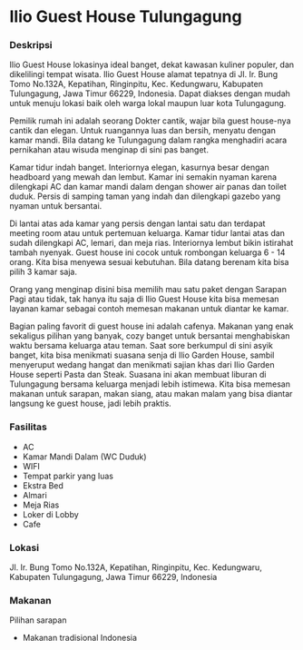 # Ilio Guest House Tulungagung

### Deskripsi

Ilio Guest House lokasinya ideal banget, dekat kawasan kuliner populer, dan dikelilingi tempat wisata. Ilio Guest House alamat tepatnya di Jl. Ir. Bung Tomo No.132A, Kepatihan, Ringinpitu, Kec. Kedungwaru, Kabupaten Tulungagung, Jawa Timur 66229, Indonesia. Dapat diakses dengan mudah untuk menuju lokasi baik oleh warga lokal maupun luar kota Tulungagung.

Pemilik rumah ini adalah seorang Dokter cantik, wajar bila guest house-nya cantik dan elegan. Untuk ruangannya luas dan bersih, menyatu dengan kamar mandi. Bila datang ke Tulungagung dalam rangka menghadiri acara pernikahan atau wisuda menginap di sini pas banget.

Kamar tidur indah banget. Interiornya elegan, kasurnya besar dengan headboard yang mewah dan lembut. Kamar ini semakin nyaman karena dilengkapi AC dan kamar mandi dalam dengan shower air panas dan toilet duduk. Persis di samping taman yang indah dan dilengkapi gazebo yang nyaman untuk bersantai.

Di lantai atas ada kamar yang persis dengan lantai satu dan terdapat meeting room atau untuk pertemuan keluarga. Kamar tidur lantai atas dan sudah dilengkapi AC, lemari, dan meja rias. Interiornya lembut bikin istirahat tambah nyenyak. Guest house ini cocok untuk rombongan keluarga 6 - 14 orang. Kita bisa menyewa sesuai kebutuhan. Bila datang berenam kita bisa pilih 3 kamar saja.

Orang yang menginap disini bisa memilih mau satu paket dengan Sarapan Pagi atau tidak, tak hanya itu saja di Ilio Guest House kita bisa memesan layanan kamar sebagai contoh memesan makanan untuk diantar ke kamar.

Bagian paling favorit di guest house ini adalah cafenya. Makanan yang enak sekaligus pilihan yang banyak, cozy banget untuk bersantai menghabiskan waktu bersama keluarga atau teman. Saat sore berkumpul di sini asyik banget, kita bisa menikmati suasana senja di Ilio Garden House, sambil menyeruput wedang hangat dan menikmati sajian khas dari Ilio Garden House seperti Pasta dan Steak. Suasana ini akan membuat liburan di Tulungagung bersama keluarga menjadi lebih istimewa. Kita bisa memesan makanan untuk sarapan, makan siang, atau makan malam yang bisa diantar langsung ke guest house, jadi lebih praktis.

### Fasilitas

-	AC
-	Kamar Mandi Dalam (WC Duduk)
-	WIFI
-	Tempat parkir yang luas 
-	Ekstra Bed
-	Almari
-	Meja Rias
-   Loker di Lobby
-   Cafe 

### Lokasi

Jl. Ir. Bung Tomo No.132A, Kepatihan, Ringinpitu, Kec. Kedungwaru, Kabupaten Tulungagung, Jawa Timur 66229, Indonesia

### Makanan

Pilihan sarapan
- Makanan tradisional Indonesia